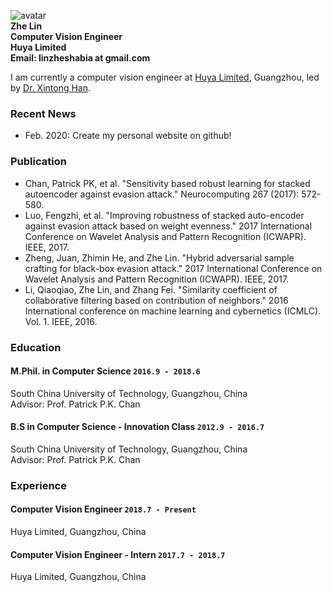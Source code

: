 ![avatar](https://raw.githubusercontent.com/zheLim/zhelin/master/image/me/m1.jpg)<br>
**Zhe Lin**<br>
**Computer Vision Engineer**<br>
**Huya Limited**<br>
**Email: linzheshabia at gmail.com**<br>

I am currently a computer vision engineer at [Huya Limited](http://ir.huya.com), Guangzhou, led by [Dr. Xintong Han](http://users.umiacs.umd.edu/~xintong/).
### Recent News
+ Feb. 2020: Create my personal website on github!

### Publication
+ Chan, Patrick PK, et al. "Sensitivity based robust learning for stacked autoencoder against evasion attack." Neurocomputing 267 (2017): 572-580.
+ Luo, Fengzhi, et al. "Improving robustness of stacked auto-encoder against evasion attack based on weight evenness." 2017 International Conference on Wavelet Analysis and Pattern Recognition (ICWAPR). IEEE, 2017.
+ Zheng, Juan, Zhimin He, and Zhe Lin. "Hybrid adversarial sample crafting for black-box evasion attack." 2017 International Conference on Wavelet Analysis and Pattern Recognition (ICWAPR). IEEE, 2017.
+ Li, Qiaoqiao, Zhe Lin, and Zhang Fei. "Similarity coefficient of collaborative filtering based on contribution of neighbors." 2016 International conference on machine learning and cybernetics (ICMLC). Vol. 1. IEEE, 2016.
### Education
#### M.Phil. in Computer Science `2016.9 - 2018.6`
South China University of Technology, Guangzhou, China <br>
Advisor: Prof. Patrick P.K. Chan

#### B.S in Computer Science - Innovation Class `2012.9 - 2016.7`
South China University of Technology, Guangzhou, China <br>
Advisor: Prof. Patrick P.K. Chan

### Experience
#### Computer Vision Engineer `2018.7 - Present`
Huya Limited, Guangzhou, China

#### Computer Vision Engineer - Intern `2017.7 - 2018.7`
Huya Limited, Guangzhou, China


